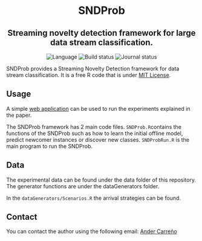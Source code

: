<h1 align="center">SNDProb</h1>
<h2 align="center">Streaming novelty detection framework for large data stream classification.</h2>

<p align="center">
  <img src="https://img.shields.io/static/v1?label=Language&message=R&color=green&style=plastic&logo=R" alt="Language">
  <img src="https://img.shields.io/badge/Code-Completed-Green?style=plastic" alt="Build status"/>
  <img src="https://img.shields.io/badge/Journal-Under_Revision-blue?style=plastic" alt="Journal status"/>
</p>


[](figuresPaper/Scenario4_Strategy6.gif)


SNDProb provides a Streaming Novelty Detection framework for data stream classification. It is a free R code that is under [MIT License](https://github.com/andercarreno/SNDProb/blob/master/LICENSE).

## Usage
A simple [web application](https://andercarreno.shinyapps.io/SNDProb) can be used to run the experiments explained in the paper.

The SNDProb framework has 2 main code files. ```SNDProb.R```contains the functions of the SNDProb such as how to learn the initial offline model, predict newcomer instances or discover new classes. ```SNDProbRun.R``` is the main program to run the SNDProb.

## Data
The experimental data can be found under the data folder of this repository. The generator functions are under the dataGenerators folder.

In the ```dataGenerators/Scenarios.R``` the arrival strategies can be found.

## Contact
You can contact the author using the following email:
[Ander Carreño](mailto:andercarreno@ehu.eus?subject=[SNDProb]%20Information%20About%20Code)

